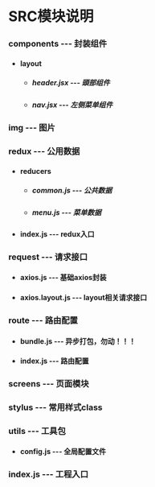 # SRC模块说明
### components --- 封装组件
  + #### layout 
    + ##### header.jsx --- 頭部组件
    + ##### nav.jsx --- 左侧菜单组件
    
### img --- 图片
### redux --- 公用数据
  + #### reducers
    + ##### common.js --- 公共数据
    + ##### menu.js --- 菜单数据
  + #### index.js --- redux入口
### request --- 请求接口
  + #### axios.js --- 基础axios封装
  + #### axios.layout.js --- layout相关请求接口
### route --- 路由配置
  + #### bundle.js --- 异步打包，勿动！！！
  + #### index.js --- 路由配置
### screens --- 页面模块
### stylus --- 常用样式class
### utils --- 工具包
  + #### config.js --- 全局配置文件
### index.js --- 工程入口